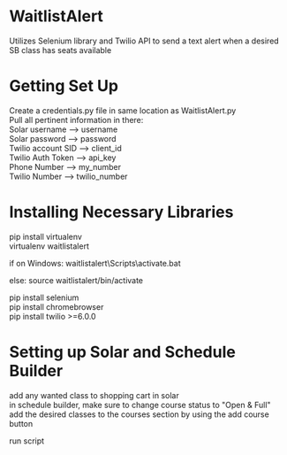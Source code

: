 # WaitlistAlert
Utilizes Selenium library and Twilio API to send a text alert when a desired SB class has seats available

# Getting Set Up

Create a credentials.py file in same location as WaitlistAlert.py <br />
Pull all pertinent information in there: <br />
Solar username --> username <br />
Solar password --> password <br />
Twilio account SID --> client_id <br />
Twilio Auth Token --> api_key<br />
Phone Number --> my_number<br />
Twilio Number --> twilio_number<br />

# Installing Necessary Libraries

pip install virtualenv<br />
virtualenv waitlistalert<br />

if on Windows:
  waitlistalert\Scripts\activate.bat

else:
  source waitlistalert/bin/activate
  
pip install selenium<br />
pip install chromebrowser<br />
pip install twilio >=6.0.0<br />

# Setting up Solar and Schedule Builder

add any wanted class to shopping cart in solar <br />
in schedule builder, make sure to change course status to "Open & Full"<br />
add the desired classes to the courses section by using the add course button <br />

run script <br />
